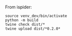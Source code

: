 From ispider:

```
source venv_dev/bin/activate
python -m build
twine check dist/*
twine upload dist/*0.2.0*
```